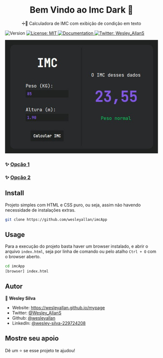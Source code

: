 <h1 align="center">Bem Vindo ao Imc Dark 👋</h1>
<p align="center">➗🔢 Calculadora de IMC com exibição de condição em texto</p>
<p>
  <img alt="Version" src="https://img.shields.io/badge/version-0.1-blue.svg?cacheSeconds=2592000" />
  <a href="#" target="_blank">
    <img alt="License: MIT" src="https://img.shields.io/badge/License-MIT-yellow.svg" />
  </a>
  <a href="http://teste.netlify.app/doc" target="_blank">
    <img alt="Documentation" src="https://img.shields.io/badge/documentation-no-red.svg" />
  </a>
  <a href="https://twitter.com/Wesley_AllanS" target="_blank">
    <img alt="Twitter: Wesley_AllanS" src="https://img.shields.io/twitter/follow/Wesley_AllanS.svg?style=social" />
  </a>
</p>

![Pagina Web App](./imcPage.jpg)

### ✨ [Opção 1](https://imcdark.netlify.app)

### ✨ [Opção 2](https://wesleyallan.github.io/imcApp/)

## Install

Projeto simples com HTML e CSS puro, ou seja, assim não havendo necessidade de instalações extras.
```sh
git clone https://github.com/wesleyallan/imcApp
```

## Usage

Para a execução do projeto basta haver um browser instalado, e abrir o arquivo `index.html`, seja por linha de comando ou pelo atalho `Ctrl + O` com o browser aberto.
```sh
cd imcApp
[browser] index.html
```

## Autor

👤 **Wesley Silva**

* Website: https://wesleyallan.github.io/mypage
* Twitter: [@Wesley\_AllanS](https://twitter.com/Wesley\_AllanS)
* Github: [@wesleyallan](https://github.com/wesleyallan)
* LinkedIn: [@wesley-silva-229724208](https://linkedin.com/in/wesley-silva-229724208)

## Mostre seu apoio

Dê um ⭐️ se esse projeto te ajudou!